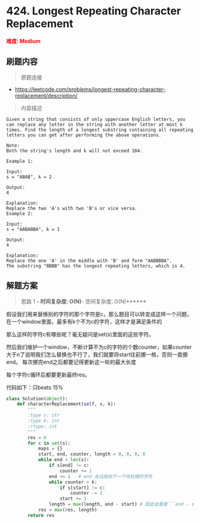# 424. Longest Repeating Character Replacement

**<font color=red>难度: Medium</font>**

## 刷题内容

> 原题连接

* https://leetcode.com/problems/longest-repeating-character-replacement/description/

> 内容描述

```
Given a string that consists of only uppercase English letters, you can replace any letter in the string with another letter at most k times. Find the length of a longest substring containing all repeating letters you can get after performing the above operations.

Note:
Both the string's length and k will not exceed 104.

Example 1:

Input:
s = "ABAB", k = 2

Output:
4

Explanation:
Replace the two 'A's with two 'B's or vice versa.
Example 2:

Input:
s = "AABABBA", k = 1

Output:
4

Explanation:
Replace the one 'A' in the middle with 'B' and form "AABBBBA".
The substring "BBBB" has the longest repeating letters, which is 4.
```

## 解题方案

> 思路 1
******- 时间复杂度: O(N)******- 空间复杂度: O(N)******


假设我们用来替换别的字符的那个字符是c，那么题目可以转变成这样一个问题，在一个window里面，最多有k个不为c的字符，这样才是满足条件的

那么这样的字符c有哪些呢？毫无疑问是set(s)里面的这些字符。

然后我们维护一个window，不断计算不为c的字符的个数counter，如果counter大于n了说明我们怎么替换也不行了，我们就要将start往前挪一格，否则一直挪end。
每次挪完end之后都要记得更新这一轮的最大长度

每个字符c循环后都要更新最终res。

代码如下：只beats 15%


```python
class Solution(object):
    def characterReplacement(self, s, k):
        """
        :type s: str
        :type k: int
        :rtype: int
        """
        res = 0
        for c in set(s):
            maps = {}
            start, end, counter, length = 0, 0, 0, 0
            while end < len(s):
                if s[end] != c:
                    counter += 1
                end += 1   # end 永远指向下一个待处理的字符
                while counter > k:
                    if s[start] != c:
                        counter -= 1
                    start += 1
                length = max(length, end - start) # 因此这里是```end - start```而不是```end - start + 1```
            res = max(res, length)
        return res
```
